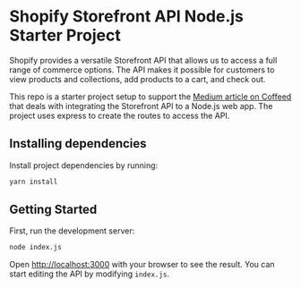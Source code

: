 # Shopify Storefront API Node.js Starter Project

Shopify provides a versatile Storefront API that allows us  to access a full range of commerce options. The API makes it possible for customers to view products and collections, add products to a cart, and check out.

This repo is a starter project setup to support the [Medium article on Coffeed](https://blog.coffeeinc.in/getting-started-with-the-shopify-storefront-api-using-node-js-and-express-99ac409f423a) that deals with integrating the Storefront API to a Node.js web app. The project uses express to create the routes to access the API.

## Installing dependencies

Install project dependencies by running:
```bash
yarn install
```

## Getting Started

First, run the development server:

```bash
node index.js
```

Open [http://localhost:3000](http://localhost:3000) with your browser to see the result. You can start editing the API by modifying `index.js`.